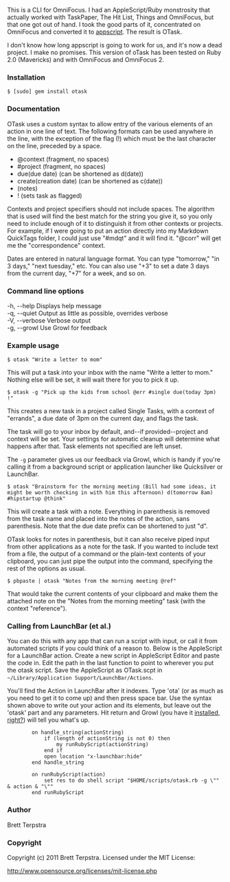 [appscript]: http://appscript.sourceforge.net/

This is a CLI for OmniFocus. I had an AppleScript/Ruby monstrosity that actually worked with TaskPaper, The Hit List, Things and OmniFocus, but that one got out of hand. I took the good parts of it, concentrated on OmniFocus and converted it to [appscript][]. The result is OTask.

I don't know how long appscript is going to work for us, and it's now a dead project. I make no promises. This version of oTask has been tested on Ruby 2.0 (Mavericks) and with OmniFocus and OmniFocus 2.

### Installation

	$ [sudo] gem install otask

### Documentation

OTask uses a custom syntax to allow entry of the various elements of an action in one line of text. The following formats can be used anywhere in the line, with the exception of the flag (!) which must be the last character on the line, preceded by a space.

 * @context			   (fragment, no spaces)
 * \#project             (fragment, no spaces)
 * due(due date)        (can be shortened as d(date))
 * create(creation date)    (can be shortened as c(date))
 * (notes)
 * !						(sets task as flagged)
 
Contexts and project specifiers should not include spaces. The algorithm that is used will find the best match for the string you give it, so you only need to include enough of it to distinguish it from other contexts or projects. For example, if I were going to put an action directly into my Markdown QuickTags folder, I could just use "#mdqt" and it will find it. "@corr" will get me the "correspondence" context.

Dates are entered in natural language format. You can type "tomorrow," "in 3 days," "next tuesday," etc. You can also use "+3" to set a date 3 days from the current day, "+7" for a week, and so on.

### Command line options

 -h, --help     Displays help message   
 -q, --quiet    Output as little as possible, overrides verbose   
 -V, --verbose  Verbose output   
 -g, --growl    Use Growl for feedback
 
### Example usage

	$ otask "Write a letter to mom"
	
This will put a task into your inbox with the name "Write a letter to mom." Nothing else will be set, it will wait there for you to pick it up.
 
	$ otask -g "Pick up the kids from school @err #single due(today 3pm) !"

This creates a new task in a project called Single Tasks, with a context of "errands", a due date of 3pm on the current day, and flags the task. 

The task will go to your inbox by default, and--if provided--project and context will be set. Your settings for automatic cleanup will determine what happens after that. Task elements not specified are left unset.

The `-g` parameter gives us our feedback via Growl, which is handy if you're calling it from a background script or application launcher like Quicksilver or LaunchBar.

	$ otask "Brainstorm for the morning meeting (Bill had some ideas, it might be worth checking in with him this afternoon) d(tomorrow 8am) #hipstartup @think"
	
This will create a task with a note. Everything in parenthesis is removed from the task name and placed into the notes of the action, sans parenthesis. Note that the due date prefix can be shortened to just "d".

OTask looks for notes in parenthesis, but it can also receive piped input from other applications as a note for the task. If you wanted to include text from a file, the output of a command or the plain-text contents of your clipboard, you can just pipe the output into the command, specifying the rest of the options as usual.

	$ pbpaste | otask "Notes from the morning meeting @ref"
	
That would take the current contents of your clipboard and make them the attached note on the "Notes from the morning meeting" task (with the context "reference").

### Calling from LaunchBar (et al.)

You can do this with any app that can run a script with input, or call it from automated scripts if you could think of a reason to. Below is the AppleScript for a LaunchBar action. Create a new script in AppleScript Editor and paste the code in. Edit the path in the last function to point to wherever you put the otask script. Save the AppleScript as OTask.scpt in `~/Library/Application Support/LaunchBar/Actions`. 

You'll find the Action in LaunchBar after it indexes. Type 'ota' (or as much as you need to get it to come up) and then press space bar. Use the syntax shown above to write out your action and its elements, but leave out the 'otask' part and any parameters. Hit return and Growl (you have it [installed, right?](http://growl.info)) will tell you what's up.

			on handle_string(actionString)
				if (length of actionString is not 0) then
					my runRubyScript(actionString)
				end if
				open location "x-launchbar:hide"
			end handle_string

			on runRubyScript(action)
				set res to do shell script "$HOME/scripts/otask.rb -g \"" & action & "\""
			end runRubyScript

### Author

Brett Terpstra

### Copyright

Copyright (c) 2011 Brett Terpstra. Licensed under the MIT License:

<http://www.opensource.org/licenses/mit-license.php>

